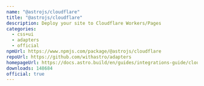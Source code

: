 ```yaml
---
name: "@astrojs/cloudflare"
title: "@astrojs/cloudflare"
description: Deploy your site to Cloudflare Workers/Pages
categories:
  - css+ui
  - adapters
  - official
npmUrl: https://www.npmjs.com/package/@astrojs/cloudflare
repoUrl: https://github.com/withastro/adapters
homepageUrl: https://docs.astro.build/en/guides/integrations-guide/cloudflare/
downloads: 148684
official: true
---
```

